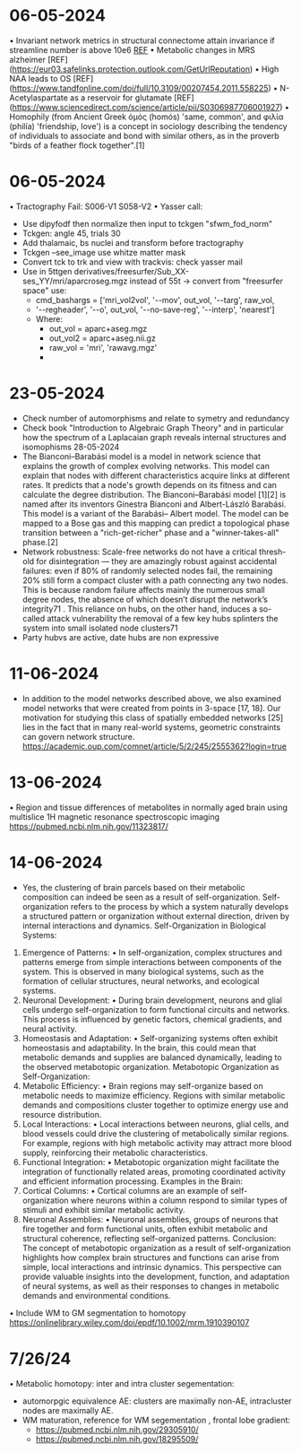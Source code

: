 
# 06-05-2024
• Invariant network metrics in structural connectome attain invariance if
streamline number is above 10e6
[REF](https://eur03.safelinks.protection.outlook.com/GetUrlReputation)
• Metabolic changes in MRS alzheimer
[REF] (https://eur03.safelinks.protection.outlook.com/GetUrlReputation)
• High NAA leads to OS
[REF] (https://www.tandfonline.com/doi/full/10.3109/00207454.2011.558225)
• N-Acetylaspartate as a reservoir for glutamate
[REF] (https://www.sciencedirect.com/science/article/pii/S0306987706001927)
• Homophily (from Ancient Greek ὁμός (homós) 'same, common', and φιλία
(philía) 'friendship, love') is a concept in sociology describing the tendency of
individuals to associate and bond with similar others, as in the proverb "birds
of a feather flock together".[1]

# 06-05-2024
• Tractography Fail: S006-V1 S058-V2
• Yasser call:
  - Use dipyfodf then normalize then input to tckgen "sfwm_fod_norm"
  - Tckgen: angle 45, trials 30
  - Add thalamaic, bs nuclei and transform before tractography
  - Tckgen –see_image use whitze matter mask
  - Convert tck to trk and view with trackvis: check yasser mail
  - Use in 5ttgen derivatives/freesurfer/Sub_XX-ses_YY/mri/aparcroseg.mgz instead of 55t
  -> convert from "freesurfer space" use:
    - cmd_bashargs = ['mri_vol2vol', '--mov', out_vol, '--targ', raw_vol,
    - '--regheader', '--o', out_vol, '--no-save-reg', '--interp', 'nearest']
    - Where:
      - out_vol = aparc+aseg.mgz
      - out_vol2 = aparc+aseg.nii.gz
      - raw_vol = 'mri', 'rawavg.mgz'
      - 
# 23-05-2024
- Check number of automorphisms and relate to symetry and redundancy
- Check book "Introduction to Algebraic Graph Theory" and in particular how the
spectrum of a Laplacaian graph reveals internal structures and isomophisms
28-05-2024
- The Bianconi–Barabási model is a model in network science that explains the growth of
complex evolving networks. This model can explain that nodes with different
characteristics acquire links at different rates. It predicts that a node's growth depends
on its fitness and can calculate the degree distribution. The Bianconi–Barabási model [1][2]
is named after its inventors Ginestra Bianconi and Albert-László Barabási. This model is a variant of the Barabási–
Albert model. The model can be mapped to a Bose gas and this mapping can predict a topological phase transition
between a "rich-get-richer" phase and a "winner-takes-all" phase.[2]
- Network robustness: Scale-free networks do not have a critical thresh-old for disintegration —
they are amazingly robust against accidental failures: even if 80% of randomly selected
nodes fail, the remaining 20% still form a compact cluster with a path connecting any two
nodes. This is because random failure affects mainly the numerous small degree nodes,
the absence of which doesn’t disrupt the network’s integrity71 . This reliance on hubs, on
the other hand, induces a so-called attack vulnerability the removal of a few key hubs
splinters the system into small isolated node clusters71
- Party hubvs are active, date hubs are non expressive

# 11-06-2024
- In addition to the model networks described above, we also examined model networks
that were created from points in 3-space [17, 18]. Our motivation for studying this class
of spatially embedded networks [25] lies in the fact that in many real-world systems,
geometric constraints can govern network structure.
https://academic.oup.com/comnet/article/5/2/245/2555362?login=true


# 13-06-2024
• Region and tissue differences of metabolites in normally
aged brain using multislice 1H magnetic resonance
spectroscopic imaging
https://pubmed.ncbi.nlm.nih.gov/11323817/


# 14-06-2024
- Yes, the clustering of brain parcels based on their metabolic composition can indeed be
seen as a result of self-organization. Self-organization refers to the process by which a
system naturally develops a structured pattern or organization without external direction,
driven by internal interactions and dynamics.
Self-Organization in Biological Systems:
1. Emergence of Patterns:
• In self-organization, complex structures and patterns emerge from simple
interactions between components of the system. This is observed in many biological
systems, such as the formation of cellular structures, neural networks, and ecological
systems.
1. Neuronal Development:
• During brain development, neurons and glial cells undergo self-organization to
form functional circuits and networks. This process is influenced by genetic
factors, chemical gradients, and neural activity.
1. Homeostasis and Adaptation:
• Self-organizing systems often exhibit homeostasis and adaptability. In the
brain, this could mean that metabolic demands and supplies are balanced
dynamically, leading to the observed metabotopic organization.
Metabotopic Organization as Self-Organization:
2. Metabolic Efficiency:
• Brain regions may self-organize based on metabolic needs to maximize
efficiency. Regions with similar metabolic demands and compositions cluster
together to optimize energy use and resource distribution.
1. Local Interactions:
• Local interactions between neurons, glial cells, and blood vessels could
drive the clustering of metabolically similar regions. For example, regions
with high metabolic activity may attract more blood supply, reinforcing
their metabolic characteristics.
1. Functional Integration:
• Metabotopic organization might facilitate the integration of
functionally related areas, promoting coordinated activity and
efficient information processing.
Examples in the Brain:
2. Cortical Columns:
• Cortical columns are an example of self-organization where neurons within
a column respond to similar types of stimuli and exhibit similar metabolic
activity.
1. Neuronal Assemblies:
• Neuronal assemblies, groups of neurons that fire together and form
functional units, often exhibit metabolic and structural coherence,
reflecting self-organized patterns.
Conclusion:
The concept of metabotopic organization as a result of self-organization
highlights how complex brain structures and functions can arise from simple,
local interactions and intrinsic dynamics. This perspective can provide valuable
insights into the development, function, and adaptation of neural systems, as
well as their responses to changes in metabolic demands and environmental
conditions.

• Include WM to GM segmentation to homotopy
https://onlinelibrary.wiley.com/doi/epdf/10.1002/mrm.1910390107


# 7/26/24
• Metabolic homotopy: inter and intra cluster segementation:
- automorpgic equivalence AE: clusters are maximally non-AE, intracluster nodes are
maximally AE.
- WM maturation, reference for WM segementation , frontal lobe gradient:
  - https://pubmed.ncbi.nlm.nih.gov/29305910/
  - https://pubmed.ncbi.nlm.nih.gov/18295509/

